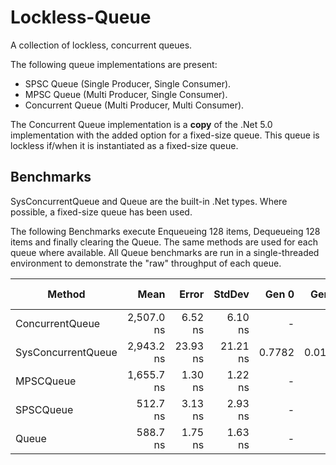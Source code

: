 # Lockless-Queue
A collection of lockless, concurrent queues.

The following queue implementations are present:
- SPSC Queue (Single Producer, Single Consumer).
- MPSC Queue (Multi Producer, Single Consumer).
- Concurrent Queue (Multi Producer, Multi Consumer).

The Concurrent Queue implementation is a **copy** of the .Net 5.0 implementation with the added option for a fixed-size queue. This queue is lockless if/when it is instantiated as a fixed-size queue.

## Benchmarks

SysConcurrentQueue and Queue are the built-in .Net types. Where possible, a fixed-size queue has been used.

The following Benchmarks execute Enqueueing 128 items, Dequeueing 128 items and finally clearing the Queue. The same methods are used for each queue where available. All Queue benchmarks are run in a single-threaded environment to demonstrate the "raw" throughput of each queue.

|             Method |       Mean |    Error |   StdDev |  Gen 0 |  Gen 1 | Gen 2 | Allocated |
|------------------- |-----------:|---------:|---------:|-------:|-------:|------:|----------:|
|    ConcurrentQueue | 2,507.0 ns |  6.52 ns |  6.10 ns |      - |      - |     - |         - |
| SysConcurrentQueue | 2,943.2 ns | 23.93 ns | 21.21 ns | 0.7782 | 0.0153 |     - |    4928 B |
|          MPSCQueue | 1,655.7 ns |  1.30 ns |  1.22 ns |      - |      - |     - |         - |
|          SPSCQueue |   512.7 ns |  3.13 ns |  2.93 ns |      - |      - |     - |         - |
|              Queue |   588.7 ns |  1.75 ns |  1.63 ns |      - |      - |     - |         - |
